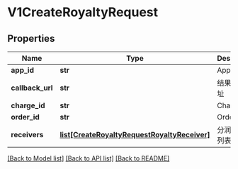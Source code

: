 # V1CreateRoyaltyRequest

## Properties
Name | Type | Description | Notes
------------ | ------------- | ------------- | -------------
**app_id** | **str** | App ID | [optional] 
**callback_url** | **str** | 结果通知地址 | [optional] 
**charge_id** | **str** | Charge ID | [optional] 
**order_id** | **str** | Order ID | [optional] 
**receivers** | [**list[CreateRoyaltyRequestRoyaltyReceiver]**](CreateRoyaltyRequestRoyaltyReceiver.md) | 分润接受方列表 | [optional] 

[[Back to Model list]](../README.md#documentation-for-models) [[Back to API list]](../README.md#documentation-for-api-endpoints) [[Back to README]](../README.md)


